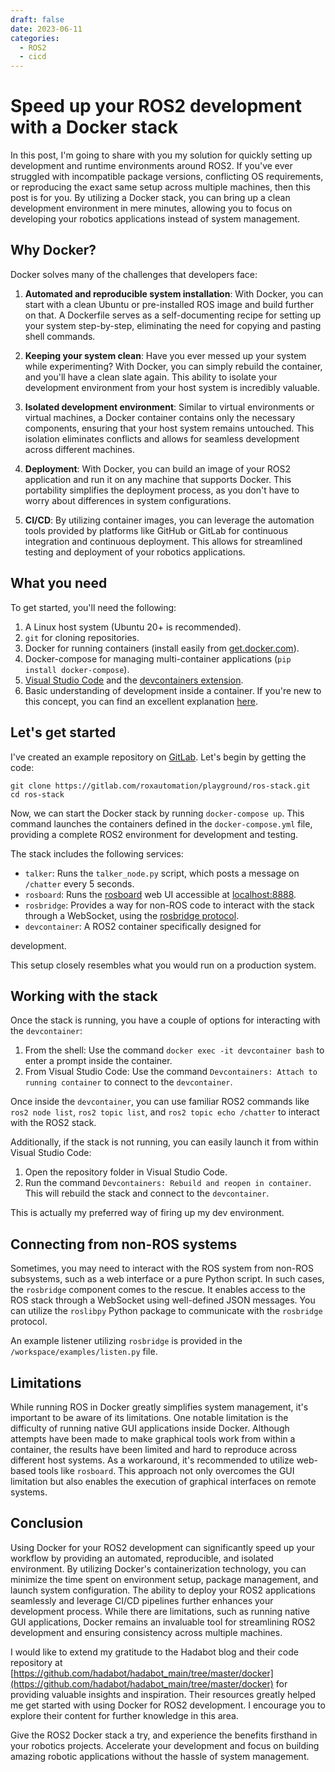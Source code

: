 ```yaml
---
draft: false
date: 2023-06-11
categories:
  - ROS2
  - cicd
---
```



# Speed up your ROS2 development with a Docker stack

In this post, I'm going to share with you my solution for quickly setting up development and runtime environments around ROS2. If you've ever struggled with incompatible package versions, conflicting OS requirements, or reproducing the exact same setup across multiple machines, then this post is for you. By utilizing a Docker stack, you can bring up a clean development environment in mere minutes, allowing you to focus on developing your robotics applications instead of system management.

<!-- more -->

## Why Docker?

Docker solves many of the challenges that developers face:

1. **Automated and reproducible system installation**: With Docker, you can start with a clean Ubuntu or pre-installed ROS image and build further on that. A Dockerfile serves as a self-documenting recipe for setting up your system step-by-step, eliminating the need for copying and pasting shell commands.

2. **Keeping your system clean**: Have you ever messed up your system while experimenting? With Docker, you can simply rebuild the container, and you'll have a clean slate again. This ability to isolate your development environment from your host system is incredibly valuable.

3. **Isolated development environment**: Similar to virtual environments or virtual machines, a Docker container contains only the necessary components, ensuring that your host system remains untouched. This isolation eliminates conflicts and allows for seamless development across different machines.

4. **Deployment**: With Docker, you can build an image of your ROS2 application and run it on any machine that supports Docker. This portability simplifies the deployment process, as you don't have to worry about differences in system configurations.

5. **CI/CD**: By utilizing container images, you can leverage the automation tools provided by platforms like GitHub or GitLab for continuous integration and continuous deployment. This allows for streamlined testing and deployment of your robotics applications.

## What you need

To get started, you'll need the following:

1. A Linux host system (Ubuntu 20+ is recommended).
2. `git` for cloning repositories.
3. Docker for running containers (install easily from [get.docker.com](https://get.docker.com/)).
4. Docker-compose for managing multi-container applications (`pip install docker-compose`).
5. [Visual Studio Code](https://code.visualstudio.com/) and the [devcontainers extension](https://marketplace.visualstudio.com/items?itemName=ms-vscode-remote.remote-containers).
6. Basic understanding of development inside a container. If you're new to this concept, you can find an excellent explanation [here](https://code.visualstudio.com/docs/devcontainers/containers).

## Let's get started

I've created an example repository on [GitLab](https://gitlab.com/roxautomation/playground/ros-stack). Let's begin by getting the code:

```shell
git clone https://gitlab.com/roxautomation/playground/ros-stack.git
cd ros-stack
```

Now, we can start the Docker stack by running `docker-compose up`. This command launches the containers defined in the `docker-compose.yml` file, providing a complete ROS2 environment for development and testing.

The stack includes the following services:

- `talker`: Runs the `talker_node.py` script, which posts a message on `/chatter` every 5 seconds.
- `rosboard`: Runs the [rosboard](https://github.com/dheera/rosboard) web UI accessible at [localhost:8888](http://localhost:8888).
- `rosbridge`: Provides a way for non-ROS code to interact with the stack through a WebSocket, using the [rosbridge protocol](https://github.com/biobotus/rosbridge_suite/blob/master/ROSBRIDGE_PROTOCOL.md).
- `devcontainer`: A ROS2 container specifically designed for

 development.

This setup closely resembles what you would run on a production system.

## Working with the stack

Once the stack is running, you have a couple of options for interacting with the `devcontainer`:

1. From the shell: Use the command `docker exec -it devcontainer bash` to enter a prompt inside the container.
2. From Visual Studio Code: Use the command `Devcontainers: Attach to running container` to connect to the `devcontainer`.

Once inside the `devcontainer`, you can use familiar ROS2 commands like `ros2 node list`, `ros2 topic list`, and `ros2 topic echo /chatter` to interact with the ROS2 stack.

Additionally, if the stack is not running, you can easily launch it from within Visual Studio Code:

1. Open the repository folder in Visual Studio Code.
2. Run the command `Devcontainers: Rebuild and reopen in container`. This will rebuild the stack and connect to the `devcontainer`.

This is actually my preferred way of firing up my dev environment.

## Connecting from non-ROS systems

Sometimes, you may need to interact with the ROS system from non-ROS subsystems, such as a web interface or a pure Python script. In such cases, the `rosbridge` component comes to the rescue. It enables access to the ROS stack through a WebSocket using well-defined JSON messages. You can utilize the `roslibpy` Python package to communicate with the `rosbridge` protocol.

An example listener utilizing `rosbridge` is provided in the `/workspace/examples/listen.py` file.

## Limitations

While running ROS in Docker greatly simplifies system management, it's important to be aware of its limitations. One notable limitation is the difficulty of running native GUI applications inside Docker. Although attempts have been made to make graphical tools work from within a container, the results have been limited and hard to reproduce across different host systems. As a workaround, it's recommended to utilize web-based tools like `rosboard`. This approach not only overcomes the GUI limitation but also enables the execution of graphical interfaces on remote systems.

## Conclusion

Using Docker for your ROS2 development can significantly speed up your workflow by providing an automated, reproducible, and isolated environment. By utilizing Docker's containerization technology, you can minimize the time spent on environment setup, package management, and launch system configuration. The ability to deploy your ROS2 applications seamlessly and leverage CI/CD pipelines further enhances your development process. While there are limitations, such as running native GUI applications, Docker remains an invaluable tool for streamlining ROS2 development and ensuring consistency across multiple machines.

I would like to extend my gratitude to the Hadabot blog and their code repository at [https://github.com/hadabot/hadabot_main/tree/master/docker](https://github.com/hadabot/hadabot_main/tree/master/docker) for providing valuable insights and inspiration. Their resources greatly helped me get started with using Docker for ROS2 development. I encourage you to explore their content for further knowledge in this area.

Give the ROS2 Docker stack a try, and experience the benefits firsthand in your robotics projects. Accelerate your development and focus on building amazing robotic applications without the hassle of system management.
